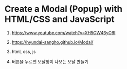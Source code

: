 # Create a Modal (Popup) with HTML/CSS and JavaScript

1. <https://www.youtube.com/watch?v=XH5OW46yO8I>

2. <https://hyundai-sangho.github.io/Modal/>

3. html, css, js

4. 버튼을 누르면 모달창이 나오는 모달 만들기
